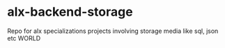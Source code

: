 # alx-backend-storage
Repo for alx specializations projects involving storage media like sql, json etc
WORLD
